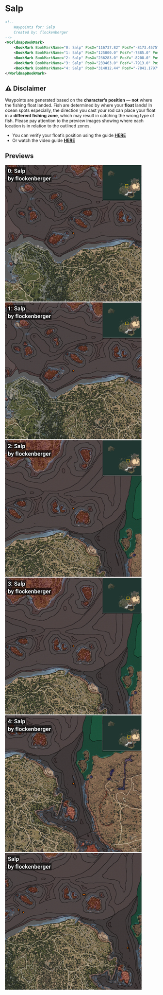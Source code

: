 # Salp
```xml
<!--
    Waypoints for: Salp
    Created by: flockenberger
-->
<WorldmapBookMark>
    <BookMark BookMarkName="0: Salp" PosX="116737.82" PosY="-8173.4575" PosZ="174269.06" />
    <BookMark BookMarkName="1: Salp" PosX="125000.0" PosY="-7885.0" PosZ="169911.0" />
    <BookMark BookMarkName="2: Salp" PosX="236283.0" PosY="-8208.0" PosZ="202003.0" />
    <BookMark BookMarkName="3: Salp" PosX="233463.0" PosY="-7913.0" PosZ="202065.0" />
    <BookMark BookMarkName="4: Salp" PosX="314012.44" PosY="-7841.1797" PosZ="105474.67" />
</WorldmapBookMark>
```

## ⚠️ Disclaimer
Waypoints are generated based on the __**character’s position**__ — __not__ where the fishing float landed.
Fish are determined by where your **float** lands!
In ocean spots especially, the direction you cast your rod can place your float in a **different fishing zone**, which may result in catching the wrong type of fish.
Please pay attention to the preview images showing where each location is in relation to the outlined zones.

- You can verify your float’s position using the guide [**HERE**](https://flockenberger.github.io/bdo-fish-position/)
- Or watch the video guide [**HERE**](https://youtu.be/t-VXcRoNojk)

## Previews
<img src="./Salp_0_Preview.webp" width="450"/> <img src="./Salp_1_Preview.webp" width="450"/> <img src="./Salp_2_Preview.webp" width="450"/> <img src="./Salp_3_Preview.webp" width="450"/> <img src="./Salp_4_Preview.webp" width="450"/> <img src="./Salp_Preview.webp" width="450"/> 